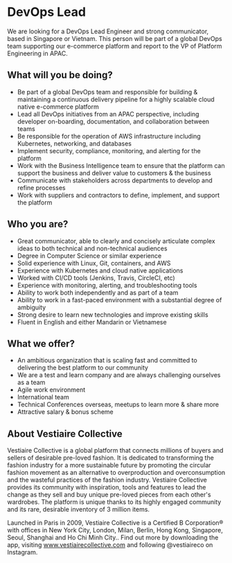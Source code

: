 # DevOps Lead

We are looking for a DevOps Lead Engineer and strong communicator, based in Singapore or Vietnam. This person will be part of a global DevOps team supporting our e-commerce platform and report to the VP of Platform Engineering in APAC.

## What will you be doing?

* Be part of a global DevOps team and responsible for building & maintaining a continuous delivery pipeline for a highly scalable cloud native e-commerce platform
* Lead all DevOps initiatives from an APAC perspective, including developer on-boarding, documentation, and collaboration between teams
* Be responsible for the operation of AWS infrastructure including Kubernetes, networking, and databases
* Implement security, compliance, monitoring, and alerting for the platform
* Work with the Business Intelligence team to ensure that the platform can support the business and deliver value to customers & the business
* Communicate with stakeholders across departments to develop and refine processes
* Work with suppliers and contractors to define, implement, and support the platform

## Who you are?

* Great communicator, able to clearly and concisely articulate complex ideas to both technical and non-technical audiences
* Degree in Computer Science or similar experience
* Solid experience with Linux, Git, containers, and AWS
* Experience with Kubernetes and cloud native applications
* Worked with CI/CD tools (Jenkins, Travis, CircleCI, etc)
* Experience with monitoring, alerting, and troubleshooting tools
* Ability to work both independently and as part of a team
* Ability to work in a fast-paced environment with a substantial degree of ambiguity
* Strong desire to learn new technologies and improve existing skills
* Fluent in English and either Mandarin or Vietnamese

## What we offer?

* An ambitious organization that is scaling fast and committed to delivering the best platform to our community
* We are a test and learn company and are always challenging ourselves as a team
* Agile work environment
* International team
* Technical Conferences overseas, meetups to learn more & share more
* Attractive salary & bonus scheme

## About Vestiaire Collective

Vestiaire Collective is a global platform that connects millions of buyers and sellers of desirable pre-loved fashion. It is dedicated to transforming the fashion industry for a more sustainable future by promoting the circular fashion movement as an alternative to overproduction and overconsumption and the wasteful practices of the fashion industry. Vestiaire Collective provides its community with inspiration, tools and features to lead the change as they sell and buy unique pre-loved pieces from each other's wardrobes. The platform is unique thanks to its highly engaged community and its rare, desirable inventory of 3 million items.

Launched in Paris in 2009, Vestiaire Collective is a Certified B Corporation® with offices in New York City, London, Milan, Berlin, Hong Kong, Singapore, Seoul, Shanghai and Ho Chi Minh City.. Find out more by downloading the app, visiting www.vestiairecollective.com and following @vestiaireco on Instagram.


